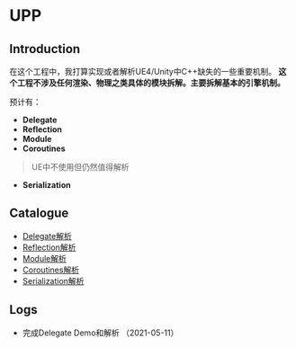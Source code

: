# UPP

## Introduction

在这个工程中，我打算实现或者解析UE4/Unity中C++缺失的一些重要机制。 __这个工程不涉及任何渲染、物理之类具体的模块拆解。主要拆解基本的引擎机制。__

预计有：

* __Delegate__
* __Reflection__
* __Module__
* __Coroutines__
> UE中不使用但仍然值得解析
* __Serialization__

## Catalogue

* [Delegate解析](./Docs/Delegate.md)
* [Reflection解析]()
* [Module解析]()
* [Coroutines解析]()
* [Serialization解析]()

## Logs

* 完成Delegate Demo和解析 （2021-05-11）

